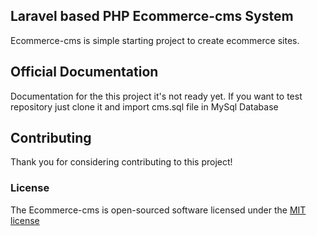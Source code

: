## Laravel based PHP Ecommerce-cms System

Ecommerce-cms is simple starting project to create ecommerce sites.

## Official Documentation

Documentation for the this project it's not ready yet.
If you want to test repository just clone it and import cms.sql file in MySql Database

## Contributing

Thank you for considering contributing to this project!

### License

The Ecommerce-cms is open-sourced software licensed under the [MIT license](http://opensource.org/licenses/MIT)

